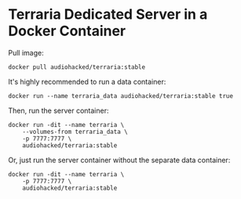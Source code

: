 # Terraria Dedicated Server in a Docker Container
Pull image:
```
docker pull audiohacked/terraria:stable
```

It's highly recommended to run a data container:
```
docker run --name terraria_data audiohacked/terraria:stable true
```

Then, run the server container:
```
docker run -dit --name terraria \
    --volumes-from terraria_data \
    -p 7777:7777 \
    audiohacked/terraria:stable
```

Or, just run the server container without the separate data container:
```
docker run -dit --name terraria \
    -p 7777:7777 \
    audiohacked/terraria:stable
```
